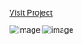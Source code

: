 <a href='https://luciano44.github.io/reaction-test/'>Visit Project</a>

![image](https://github.com/luciano44/reaction-test/assets/42896706/453f5cf6-e6bb-4ae5-b257-cbeeddace495)
![image](https://github.com/luciano44/reaction-test/assets/42896706/adec7afe-2ec9-4bfe-9915-e58a43cc5412)
